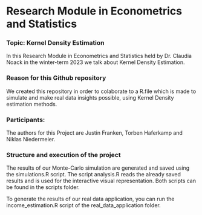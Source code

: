 # Research Module in Econometrics and Statistics

### Topic: Kernel Density Estimation

In this Research Module in Econometrics and Statistics held by Dr. Claudia Noack in the winter-term 2023 we talk about Kernel Density Estimation.

### Reason for this Github repository

We created this repository in order to colaborate to a R.file which is made to simulate and make real data insights possible, using Kernel Density estimation methods.

### Participants:

The authors for this Project are Justin Franken, Torben Haferkamp and Niklas Niedermeier.

### Structure and execution of the project

The results of our Monte-Carlo simulation are generated and saved using the simulations.R script. The script analysis.R reads the already saved results and is used for the interactive visual representation. Both scripts can be found in the scripts folder. 

To generate the results of our real data application, you can run the income_estimation.R script of the real_data_application folder. 

